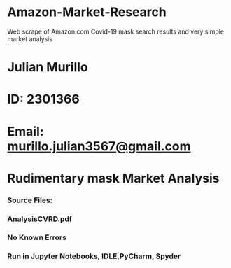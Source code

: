 # Amazon-Market-Research
 Web scrape of Amazon.com Covid-19 mask search results and very simple market analysis
 
# Julian Murillo
# ID: 2301366
# Email: murillo.julian3567@gmail.com
# Rudimentary mask Market Analysis 

### Source Files:
### AnalysisCVRD.pdf




### No Known Errors

### Run in Jupyter Notebooks, IDLE,PyCharm, Spyder